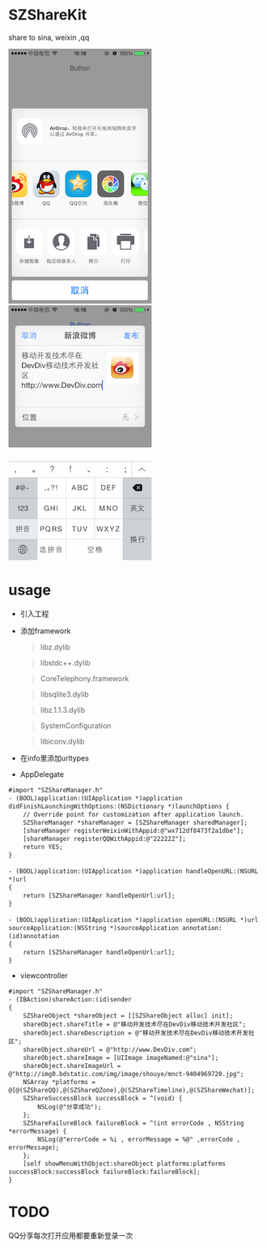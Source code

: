 SZShareKit
==========

share to sina, weixin ,qq

![github logo](https://github.com/StephenZhuang/SZShareKit/raw/master/screenshot/UIActivityController.png)
![github logo](https://github.com/StephenZhuang/SZShareKit/raw/master/screenshot/SLComposeController.png)

usage
=========
- 引入工程
- 添加framework

  > libz.dylib
  
  > libstdc++.dylib
  
  > CoreTelephony.framework
  
  > libsqlite3.dylib
  
  > libz.1.1.3.dylib
  
  > SystemConfiguration
  
  > libiconv.dylib

- 在info里添加urltypes

- AppDelegate
```objc
#import "SZShareManager.h"
- (BOOL)application:(UIApplication *)application didFinishLaunchingWithOptions:(NSDictionary *)launchOptions {
    // Override point for customization after application launch.
    SZShareManager *shareManager = [SZShareManager sharedManager];
    [shareManager registerWeixinWithAppid:@"wx712df8473f2a1dbe"];
    [shareManager registerQQWithAppid:@"222222"];
    return YES;
}

- (BOOL)application:(UIApplication *)application handleOpenURL:(NSURL *)url
{
    return [SZShareManager handleOpenUrl:url];
}

- (BOOL)application:(UIApplication *)application openURL:(NSURL *)url sourceApplication:(NSString *)sourceApplication annotation:(id)annotation
{
    return [SZShareManager handleOpenUrl:url];
}
```
- viewcontroller
```objc
#import "SZShareManager.h"
- (IBAction)shareAction:(id)sender
{
    SZShareObject *shareObject = [[SZShareObject alloc] init];
    shareObject.shareTitle = @"移动开发技术尽在DevDiv移动技术开发社区";
    shareObject.shareDescription = @"移动开发技术尽在DevDiv移动技术开发社区";
    shareObject.shareUrl = @"http://www.DevDiv.com";
    shareObject.shareImage = [UIImage imageNamed:@"sina"];
    shareObject.shareImageUrl = @"http://img0.bdstatic.com/img/image/shouye/mnct-9404969720.jpg";
    NSArray *platforms = @[@(SZShareQQ),@(SZShareQZone),@(SZShareTimeline),@(SZShareWechat)];
    SZShareSuccessBlock successBlock = ^(void) {
        NSLog(@"分享成功");
    };
    SZShareFailureBlock failureBlock = ^(int errorCode , NSString *errorMessage) {
        NSLog(@"errorCode = %i , errorMessage = %@" ,errorCode , errorMessage);
    };
    [self showMenuWithObject:shareObject platforms:platforms successBlock:successBlock failureBlock:failureBlock];
}
```
TODO
=========
QQ分享每次打开应用都要重新登录一次
